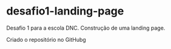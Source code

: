 # desafio1-landing-page
Desafio 1 para a escola DNC. Construção de uma landing page.

Criado o repositório no GitHubg